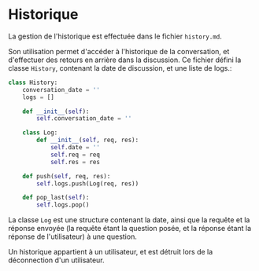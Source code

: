 # Historique

La gestion de l'historique est effectuée dans le fichier `history.md`.

Son utilisation permet d'accéder à l'historique de la conversation, et d'effectuer des retours en arrière dans la discussion.
Ce fichier défini la classe `History`, contenant la date de discussion, et une liste de logs.:

```python
class History:
	conversation_date = ''
	logs = []

	def __init__(self):
		self.conversation_date = ''

	class Log:
		def __init__(self, req, res):
			self.date = ''
			self.req = req
			self.res = res

	def push(self, req, res):
		self.logs.push(Log(req, res))

	def pop_last(self):
		self.logs.pop()
```

La classe `Log` est une structure contenant la date, ainsi que la requête et la réponse envoyée (la requête étant la question posée, et la réponse étant la réponse de l'utilisateur) à une question.

Un historique appartient à un utilisateur, et est détruit lors de la déconnection d'un utilisateur.

